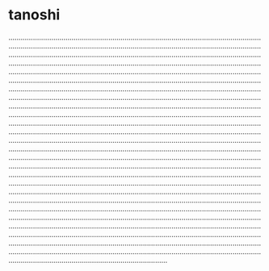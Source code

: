 # tanoshi

......................................................................................................................................................................................................................................................................................................................................................................................................................................................................................................................................................................................................................................................................................................................................................................................................................................................................................................................................................................................................................................................................................................................................................................................................................................................................................................................................................................................................................................................................................................................................................................................................................................................................................................................................................................................................................................................................................................................................................................................................................................................................................................................................................................................................................................................................................................................................................................................................................................................................................................................................................................................................................................................................................................................................................................................................................................................................................................................................................................................................................................................................................................................................................................................................................................................................................................................................................................................................................................